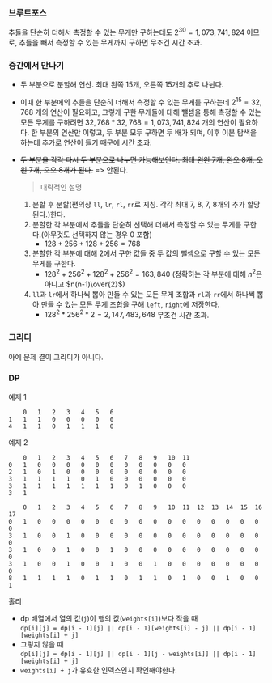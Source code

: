 ### 브루트포스

추들을 단순히 더해서 측정할 수 있는 무게만 구하는데도 $2^{30} = 1,073,741,824$ 이므로, 추들을 빼서 측정할 수 있는 무게까지 구하면 무조건 시간 초과.

### 중간에서 만나기

- 두 부분으로 분할해 연산. 최대 왼쪽 15개, 오른쪽 15개의 추로 나뉜다.
- 이때 한 부분에의 추들을 단순히 더해서 측정할 수 있는 무게를 구하는데 $2^{15} = 32,768$ 개의 연산이 필요하고, 그렇게 구한 무게들에 대해 뺄셈을 통해 측정할 수 있는 모든 무게를 구하려면 $32,768 * 32,768 = 1,073,741,824$ 개의 연산이 필요하다. 한 부분의 연산만 이렇고, 두 부분 모두 구하면 두 배가 되며, 이후 이분 탐색을 하는데 추가로 연산이 들기 때문에 시간 초과.
- ~~두 부분을 각각 다시 두 부분으로 나누면 가능해보인다. 최대 왼왼 7개, 왼오 8개, 오왼 7개, 오오 8개가 된다.~~ => 안된다.

  > 대략적인 설명

  1.  분할 후 분할(편의상 `ll`, `lr`, `rl`, `rr`로 지칭. 각각 최대 7, 8, 7, 8개의 추가 할당된다.)한다.
  2.  분할한 각 부분에서 추들을 단순히 선택해 더해서 측정할 수 있는 무게를 구한다.(아무것도 선택하지 않는 경우 0 포함)
      - $128 + 256 + 128 + 256 = 768$
  3.  분할한 각 부분에 대해 2에서 구한 값들 중 두 값의 뺄셈으로 구할 수 있는 모든 무게를 구한다.
      - $128^2 + 256^2 + 128^2 + 256^2 = 163,840$ (정확히는 각 부분에 대해 $n^2$은 아니고 $n(n-1)\over{2}$)
  4.  `ll`과 `lr`에서 하나씩 뽑아 만들 수 있는 모든 무게 조합과 `rl`과 `rr`에서 하나씩 뽑아 만들 수 있는 모든 무게 조합을 구해 `left`, `right`에 저장한다.
      - $128^2 * 256^2 * 2 = 2,147,483,648$ 무조건 시간 초과.

### 그리디

아예 문제 결이 그리디가 아니다.

### DP

예제 1

```
    0   1   2   3   4   5   6
1   1   1   0   0   0   0   0
4   1   1   0   1   1   1   0
```

예제 2

```
    0   1   2   3   4   5   6   7   8   9   10  11
0   1   0   0   0   0   0   0   0   0   0   0   0
2   1   0   1   0   0   0   0   0   0   0   0   0
3   1   1   1   1   0   1   0   0   0   0   0   0
3   1   1   1   1   1   1   1   0   1   0   0   0
3   1
```

```
    0   1   2   3   4   5   6   7   8   9   10  11  12  13  14  15  16  17
0   1   0   0   0   0   0   0   0   0   0   0   0   0   0   0   0   0   0
3   1   0   0   1   0   0   0   0   0   0   0   0   0   0   0   0   0   0
3   1   0   0   1   0   0   1   0   0   0   0   0   0   0   0   0   0   0
3   1   0   0   1   0   0   1   0   0   1   0   0   0   0   0   0   0   0
8   1   1   1   1   0   1   1   0   1   1   0   1   0   0   1   0   0   1
```

홀리

- dp 배열에서 열의 값(`j`)이 행의 값(`weights[i]`)보다 작을 때  
  `dp[i][j] = dp[i - 1][j] || dp[i - 1][weights[i] - j] || dp[i - 1][weights[i] + j]`
- 그렇지 않을 때  
  `dp[i][j] = dp[i - 1][j] || dp[i - 1][j - weights[i]] || dp[i - 1][weights[i] + j]`
- `weights[i] + j`가 유효한 인덱스인지 확인해야한다.
